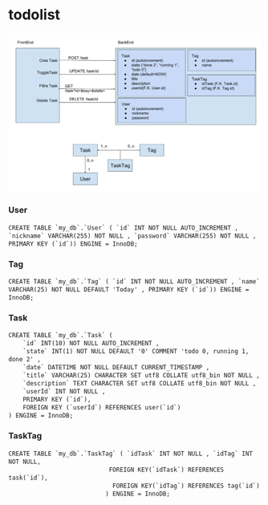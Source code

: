 # todolist

![Architecture Study](ToDoListStudy.png)

### User 
    CREATE TABLE `my_db`.`User` ( `id` INT NOT NULL AUTO_INCREMENT , `nickname` VARCHAR(255) NOT NULL , `password` VARCHAR(255) NOT NULL , PRIMARY KEY (`id`)) ENGINE = InnoDB;
### Tag  
    CREATE TABLE `my_db`.`Tag` ( `id` INT NOT NULL AUTO_INCREMENT , `name` VARCHAR(25) NOT NULL DEFAULT 'Today' , PRIMARY KEY (`id`)) ENGINE = InnoDB;

### Task  
    CREATE TABLE `my_db`.`Task` (
        `id` INT(10) NOT NULL AUTO_INCREMENT , 
        `state` INT(1) NOT NULL DEFAULT '0' COMMENT 'todo 0, running 1, done 2' ,
        `date` DATETIME NOT NULL DEFAULT CURRENT_TIMESTAMP , 
        `title` VARCHAR(25) CHARACTER SET utf8 COLLATE utf8_bin NOT NULL , 
        `description` TEXT CHARACTER SET utf8 COLLATE utf8_bin NOT NULL , 
        `userId` INT NOT NULL , 
        PRIMARY KEY (`id`),
        FOREIGN KEY (`userId`) REFERENCES user(`id`)
    ) ENGINE = InnoDB;

### TaskTag     
    CREATE TABLE `my_db`.`TaskTag` ( `idTask` INT NOT NULL , `idTag` INT NOT NULL, 
                                FOREIGN KEY(`idTask`) REFERENCES task(`id`),
                                 FOREIGN KEY(`idTag`) REFERENCES tag(`id`)
                               ) ENGINE = InnoDB;
   
